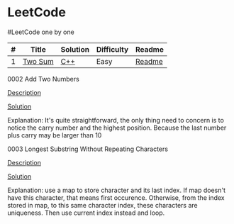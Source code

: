 LeetCode
========

#LeetCode one by one


| # | Title | Solution | Difficulty | Readme |
|---| ----- | -------- | ---------- | ------ |
|1|[Two Sum](https://leetcode.com/problems/two-sum/)| [C++](./algorithms/0001.Two-Sum/Two-Sum.cpp)|Easy| [Readme](./algorithms/0001.Two-Sum/README.md)|
0002 Add Two Numbers

[Description](https://leetcode.com/problems/add-two-numbers/)

[Solution](0002AddTwoNumbers.h)

Explanation: It's quite straightforward, the only thing need to concern is to notice the carry number and the highest position. Because 
the last number plus carry may be larger than 10

0003 Longest Substring Without Repeating Characters

[Description](https://leetcode.com/problems/longest-substring-without-repeating-characters/)

[Solution](0003.h)

Explanation: use a map to store character and its last index. If map doesn't have this character, that means first occurence. Otherwise, 
from the index stored in map, to this same character index, these characters are uniqueness. Then use current index instead and loop.